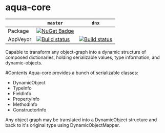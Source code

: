 # aqua-core

|  | `master` | `dnx` |
| --- | --- | --- |
| Package | [![NuGet Badge](https://buildstats.info/nuget/aqua-core?includePreReleases=true)](http://www.nuget.org/packages/aqua-core)  |  |
| AppVeyor | [![Build status](https://ci.appveyor.com/api/projects/status/98rc3yav530hlw1c/branch/master?svg=true)](https://ci.appveyor.com/project/6bee/aqua-core) | [![Build status](https://ci.appveyor.com/api/projects/status/98rc3yav530hlw1c/branch/dnx?svg=true)](https://ci.appveyor.com/project/6bee/aqua-core) |


Capable to transform any object-graph into a dynamic structure of composed dictionaries, holding serializable values, type information, and dynamic-objects.

#Contents
Aqua-core provides a bunch of serializable classes:
* DynamicObject
* TypeInfo
* FieldInfo
* PropertyInfo
* MethodInfo
* ConstructorInfo

Any object graph may be translated into a DynamicObject structure and back to it's original type using DynamicObjectMapper.